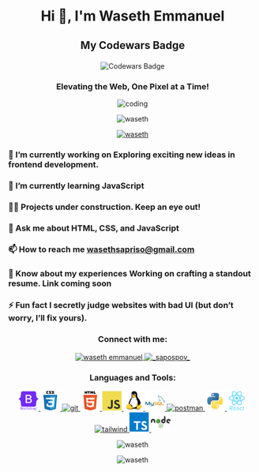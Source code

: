 <h1 align="center">Hi 👋, I'm Waseth Emmanuel</h1>

## <p align="center">My Codewars Badge</p>

<p align="center">
  <img src="https://www.codewars.com/users/Waseth%20Emmanuel%20/badges/large" alt="Codewars Badge">
</p>

<h3 align="center">Elevating the Web, One Pixel at a Time!</h3>

<p align="center">
  <img 
    src="https://camo.githubusercontent.com/4d9f5ecceb711eec6e2018f38a5677dc657c9738d4a65ba3b928c41c0a45b439/68747470733a2f2f6d69726f2e6d656469756d2e636f6d2f6d61782f313336302f302a37513379765349765f7430696f4a2d5a2e676966" 
    alt="coding" 
    width="400">
</p>

<p align="center"> 
  <img src="https://komarev.com/ghpvc/?username=waseth&label=Profile%20views&color=0e75b6&style=flat" alt="waseth" /> 
</p>

<p align="center">
  <a href="https://github.com/ryo-ma/github-profile-trophy">
    <img src="https://github-profile-trophy.vercel.app/?username=waseth" alt="waseth" />
  </a>
</p>

### 🔭 I’m currently working on **Exploring exciting new ideas in frontend development.**

### 🌱 I’m currently learning **JavaScript**

### 👨‍💻  **Projects under construction. Keep an eye out!**

### 💬 Ask me about **HTML, CSS, and JavaScript**

### 📫 How to reach me **wasethsapriso@gmail.com**

### 📄 Know about my experiences **Working on crafting a standout resume. Link coming soon**

### ⚡ Fun fact **I secretly judge websites with bad UI (but don’t worry, I’ll fix yours).**


<h3 align="center">Connect with me:</h3>

<p align="center">
  <a href="https://www.linkedin.com/in/waseth-emmanuel" target="blank">
    <img align="center" src="https://raw.githubusercontent.com/rahuldkjain/github-profile-readme-generator/master/src/images/icons/Social/linked-in-alt.svg" alt="waseth emmanuel" height="30" width="40" />
  </a>
  <a href="https://instagram.com/_sapospov_" target="blank">
    <img align="center" src="https://raw.githubusercontent.com/rahuldkjain/github-profile-readme-generator/master/src/images/icons/Social/instagram.svg" alt="_sapospov_" height="30" width="40" />
  </a>
</p>

<h3 align="center">Languages and Tools:</h3>

<p align="center">
  <a href="https://getbootstrap.com" target="_blank" rel="noreferrer">
    <img src="https://raw.githubusercontent.com/devicons/devicon/master/icons/bootstrap/bootstrap-plain-wordmark.svg" alt="bootstrap" width="40" height="40"/>
  </a> 
  <a href="https://www.w3schools.com/css/" target="_blank" rel="noreferrer">
    <img src="https://raw.githubusercontent.com/devicons/devicon/master/icons/css3/css3-original-wordmark.svg" alt="css3" width="40" height="40"/>
  </a>
  <a href="https://git-scm.com/" target="_blank" rel="noreferrer">
    <img src="https://www.vectorlogo.zone/logos/git-scm/git-scm-icon.svg" alt="git" width="40" height="40"/>
  </a>
  <a href="https://www.w3.org/html/" target="_blank" rel="noreferrer">
    <img src="https://raw.githubusercontent.com/devicons/devicon/master/icons/html5/html5-original-wordmark.svg" alt="html5" width="40" height="40"/>
  </a>
  <a href="https://developer.mozilla.org/en-US/docs/Web/JavaScript" target="_blank" rel="noreferrer">
    <img src="https://raw.githubusercontent.com/devicons/devicon/master/icons/javascript/javascript-original.svg" alt="javascript" width="40" height="40"/>
  </a>
  <a href="https://www.linux.org/" target="_blank" rel="noreferrer">
    <img src="https://raw.githubusercontent.com/devicons/devicon/master/icons/linux/linux-original.svg" alt="linux" width="40" height="40"/>
  </a>
  <a href="https://www.mysql.com/" target="_blank" rel="noreferrer">
    <img src="https://raw.githubusercontent.com/devicons/devicon/master/icons/mysql/mysql-original-wordmark.svg" alt="mysql" width="40" height="40"/>
  </a>
  <a href="https://postman.com" target="_blank" rel="noreferrer">
    <img src="https://www.vectorlogo.zone/logos/getpostman/getpostman-icon.svg" alt="postman" width="40" height="40"/>
  </a>
  <a href="https://www.python.org" target="_blank" rel="noreferrer">
    <img src="https://raw.githubusercontent.com/devicons/devicon/master/icons/python/python-original.svg" alt="python" width="40" height="40"/>
  </a>
  <a href="https://reactjs.org/" target="_blank" rel="noreferrer">
    <img src="https://raw.githubusercontent.com/devicons/devicon/master/icons/react/react-original-wordmark.svg" alt="react" width="40" height="40"/>
  </a>
  <a href="https://tailwindcss.com/" target="_blank" rel="noreferrer">
    <img src="https://www.vectorlogo.zone/logos/tailwindcss/tailwindcss-icon.svg" alt="tailwind" width="40" height="40"/>
  </a>
  <a href="https://www.typescriptlang.org/" target="_blank" rel="noreferrer">
    <img src="https://raw.githubusercontent.com/devicons/devicon/master/icons/typescript/typescript-original.svg" alt="typescript" width="40" height="40"/>
  </a>
  <a href="https://nodejs.org" target="_blank" rel="noreferrer">
  <img src="https://raw.githubusercontent.com/devicons/devicon/master/icons/nodejs/nodejs-original-wordmark.svg" alt="nodejs" width="40" height="40"/>
</a>
</p>

<p align="center">
  <img src="https://github-readme-stats.vercel.app/api/top-langs?username=waseth&show_icons=true&locale=en&layout=compact" alt="waseth" />
</p>

<p align="center">
  <img src="https://github-readme-stats.vercel.app/api?username=waseth&show_icons=true&locale=en" alt="waseth" />
</p>
